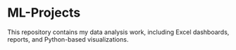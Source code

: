 # ML-Projects



This repository contains my data analysis work, including Excel dashboards, reports, and Python-based visualizations.

